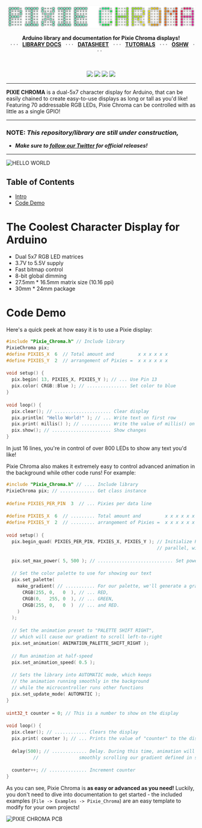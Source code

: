 <br>
<img src="extras/img/logo.png">
<p align="center">
  <b>Arduino library and documentation for Pixie Chroma displays!</b><br>
  &nbsp;&nbsp;· · ·&nbsp;&nbsp;
  <a href="https://connornishijima.github.io/Pixie_Chroma/?section=docs"><b>LIBRARY DOCS</b></a>
  &nbsp;&nbsp;· · ·&nbsp;&nbsp;
  <a href="https://connornishijima.github.io/Pixie_Chroma/?section=datasheet"><b>DATASHEET</b></a>
  &nbsp;&nbsp;· · ·&nbsp;&nbsp;
  <a href="https://connornishijima.github.io/Pixie_Chroma/?section=tutorials"><b>TUTORIALS</b></a>
  &nbsp;&nbsp;· · ·&nbsp;&nbsp;
  <a href="extras/OSHW"><b>OSHW</b></a>
  &nbsp;&nbsp;· · ·&nbsp;&nbsp;
</p>
<br>
<p align="center">
  <img src="https://github.com/connornishijima/Pixie_Chroma/actions/workflows/arduino_lint.yml/badge.svg">
  <img src="https://github.com/connornishijima/Pixie_Chroma/actions/workflows/arduino_build.yml/badge.svg">
  <img src="https://github.com/connornishijima/Pixie_Chroma/actions/workflows/docs_and_reports.yml/badge.svg">
  <a href="https://www.ardu-badge.com/Pixie_Chroma"><img src="https://www.ardu-badge.com/badge/Pixie_Chroma.svg"></a>
</p>

---------------------------------------------------------------------------------

**PIXIE CHROMA** is a dual-5x7 character display for Arduino, that can be easily chained to create easy-to-use displays as long or tall as you'd like! Featuring 70 addressable RGB LEDs, Pixie Chroma can be controlled with as little as a single GPIO!

---------------------------------------------------------------------------------

### **NOTE: *This repository/library are still under construction,***

- ***Make sure to [follow our Twitter](https://twitter.com/lixielabs) for official releases!***

---------------------------------------------------------------------------------

![HELLO WORLD](extras/img/hello_world.png)

## Table of Contents

- [Intro](#the-coolest-character-display-for-arduino)
- [Code Demo](#code-demo)

# The Coolest Character Display for Arduino

- Dual 5x7 RGB LED matrices
- 3.7V to 5.5V supply
- Fast bitmap control
- 8-bit global dimming
- 27.5mm * 16.5mm matrix size (10.16 ppi)
- 30mm * 24mm package

# Code Demo

Here's a quick peek at how easy it is to use a Pixie display:

```cpp
#include "Pixie_Chroma.h" // Include library
PixieChroma pix;
#define PIXIES_X  6  // Total amount and         x x x x x x
#define PIXIES_Y  2  // arrangement of Pixies =  x x x x x x

void setup() {
  pix.begin( 13, PIXIES_X, PIXIES_Y ); // ... Use Pin 13
  pix.color( CRGB::Blue ); // ............... Set color to blue
}

void loop() {
  pix.clear(); // ..................... Clear display
  pix.println( "Hello World!" ); // ... Write text on first row
  pix.print( millis() ); // ........... Write the value of millis() on the second row
  pix.show(); // ...................... Show changes
}
```
		
In just 16 lines, you're in control of over 800 LEDs to show any text you'd like! 
	
Pixie Chroma also makes it extremely easy to control advanced animation in the background while other code runs! For example:

```cpp
#include "Pixie_Chroma.h" // .... Include library
PixieChroma pix; // ............. Get class instance

#define PIXIES_PER_PIN  3  // ... Pixies per data line

#define PIXIES_X  6  // ......... Total amount and         x x x x x x
#define PIXIES_Y  2  // ......... arrangement of Pixies =  x x x x x x

void setup() {
  pix.begin_quad( PIXIES_PER_PIN, PIXIES_X, PIXIES_Y ); // Initialize Pixies to use 4 GPIO in
                                                        // parallel, with three Pixies on each line

  pix.set_max_power( 5, 500 ); // ............................ Set power budget to 5V, 500mA

  // Set the color palette to use for showing our text
  pix.set_palette(
    make_gradient( // ........... For our palette, we'll generate a gradient from:
      CRGB(255, 0,   0  ), // ... RED,
      CRGB(0,   255, 0  ), // ... GREEN,
      CRGB(255, 0,   0  )  // ... and RED.
    )
  );

  // Set the animation preset to "PALETTE SHIFT RIGHT",
  // which will cause our gradient to scroll left-to-right
  pix.set_animation( ANIMATION_PALETTE_SHIFT_RIGHT );
  
  // Run animation at half-speed
  pix.set_animation_speed( 0.5 );

  // Sets the library into AUTOMATIC mode, which keeps 
  // the animation running smoothly in the background
  // while the microcontroller runs other functions                                  
  pix.set_update_mode( AUTOMATIC ); 
}

uint32_t counter = 0; // This is a number to show on the display

void loop() {
  pix.clear(); // ............ Clears the display
  pix.print( counter ); // ... Prints the value of "counter" to the display

  delay(500); // ............. Delay. During this time, animation will continue
  	      //               smoothly scrolling our gradient defined in setup()

  counter++; // .............. Increment counter
}
```

As you can see, Pixie Chroma is **as easy or advanced as you need!** Luckily, you don't need to dive into documentation to get started - the included examples (`File -> Examples -> Pixie_Chroma`) are an easy template to modify for your own projects!

![PIXIE CHROMA PCB](extras/img/PCB_SINGLE.png)
